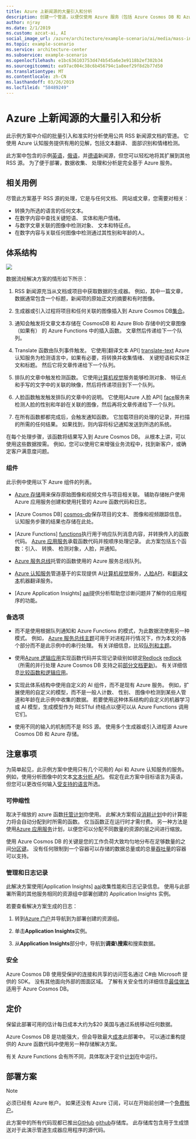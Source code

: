 ```yaml
---
title: Azure 上新闻源的大量引入和分析
description: 创建一个管道，以便仅使用 Azure 服务（包括 Azure Cosmos DB 和 Azure 认知服务）引入和分析文本、图像、情绪以及来自 RSS 新闻源的其他数据。
author: njray
ms.date: 2/1/2019
ms.custom: azcat-ai, AI
social_image_url: /azure/architecture/example-scenario/ai/media/mass-ingestion-newsfeeds-architecture.png
ms.topic: example-scenario
ms.service: architecture-center
ms.subservice: example-scenario
ms.openlocfilehash: e1bc636103753d474b545a6e3e9118b2ef302b34
ms.sourcegitcommit: ea97ac004c38c6b456794c1a8eef29f8d2b77d50
ms.translationtype: MT
ms.contentlocale: zh-CN
ms.lasthandoff: 03/26/2019
ms.locfileid: "58489249"
---
```

# <a name="mass-ingestion-and-analysis-of-news-feeds-on-azure"></a>Azure 上新闻源的大量引入和分析

此示例方案中介绍的批量引入和准实时分析使用公共 RSS 新闻源文档的管道。  它使用 Azure 认知服务提供有用的见解，包括文本翻译、 面部识别和情绪检测。

此方案中包含的示例[英语][english]，[俄语][russian]，并[德语][german]新闻源，但您可以轻松地将其扩展到其他 RSS 源。 为了便于部署，数据收集、 处理和分析是完全基于 Azure 服务。

## <a name="relevant-use-cases"></a>相关用例

尽管此方案基于 RSS 源的处理，它是与任何文档、 网站或文章，您需要对相关：

* 转换为所选的语言的任何文本。
* 在数字内容中查找关键短语、 实体和用户情绪。
* 与数字文章关联的图像中检测对象、 文本和特征点。
* 在数字内容与关联任何图像中检测通过其性别和年龄的人。

## <a name="architecture"></a>体系结构

![][architecture]

数据流经解决方案的情形如下所示：

1. RSS 新闻源充当从文档或项目中获取数据的生成器。 例如，其中一篇文章，数据通常包含一个标题，新闻项的原始正文的摘要和有时图像。

2. 生成器或引入过程将项目和任何关联的图像插入到 Azure Cosmos DB[集合][collection]。

3. 通知会触发将文章文本存储在 CosmosDB 和 Azure Blob 存储中的文章图像 （如果有） 的 Azure Functions 中的插入函数。  文章然后传递给下一个队列。

4. Translate 函数由队列事件触发。 它使用[翻译文本 API] [ translate-text] Azure 认知服务为检测语言中，如果有必要，将转换并收集情绪、 关键短语和实体正文和标题。 然后它将文章传递给下一个队列。

5. 排队的文章中触发检测函数。 它使用[计算机视觉][ vision]服务能够检测对象、 特征点和手写的文字中的关联的映像，然后将传递项目到下一个队列。

6. 人脸函数触发触发排队的文章中的说明。 它使用[Azure 人脸 API] [ face]服务来检测人脸的性别和年龄在关联的图像，然后再将文章传递给下一个队列。

7. 在所有函数都都完成后，会触发通知函数。 它加载项目的处理的记录，并扫描的所需的任何结果。 如果找到，则内容将标记通知发送到所选的系统。

在每个处理步骤，该函数将结果写入到 Azure Cosmos DB。 从根本上讲，可以使用这些数据按需。 例如，您可以使用它来增强业务流程中，找到新客户，或确定客户满意度问题。

### <a name="components"></a>组件

此示例中使用以下 Azure 组件的列表。

* [Azure 存储][ storage]用来保存原始图像和视频文件与项目相关联。 辅助存储帐户使用 Azure 应用服务创建和使用托管的 Azure 函数代码和日志。

* [Azure Cosmos DB] [ cosmos-db]保存项目的文本、 图像和视频跟踪信息。 认知服务步骤的结果也存储在此处。

* [Azure Functions] [ functions]执行用于响应队列消息内容，并转换传入的函数代码。 [Azure 应用服务][ aas]承载函数代码并按顺序处理记录。 此方案包括五个函数：引入、 转换、 检测对象，人脸，并通知。

* [Azure 服务总线][ service-bus]托管的函数使用的 Azure 服务总线队列。

* [Azure 认知服务][ acs]管道基于的实现提供 AI[计算机视觉][ vision]服务，[人脸API][face]，和[翻译文本][ translate-text]机器翻译服务。

* [Azure Application Insights] [ aai]提供分析帮助您诊断问题并了解你的应用程序的功能。

### <a name="alternatives"></a>备选项

* 而不是使用根据队列通知和 Azure Functions 的模式，为此数据流使用另一种模式。 例如， [Azure 服务总线主题][ topics]可用于对进程并行情况下，作为本文的各个部分而不是此示例中的串行处理。 有关详细信息，比较[队列和主题][queues-topics]。

* 使用[Azure 逻辑应用][ logic-app]实现函数代码并实现记录级别如锁定[Redlock] [ redlock] （所需的并行处理 Azure Cosmos DB 支持之前[部分文档更新][partial])。 有关详细信息[比较函数和逻辑应用][compare]。

* 实现此体系结构中使用自定义的 AI 组件，而不是现有 Azure 服务。 例如，扩展使用的自定义的模型，而不是一般人计数、 性别、 图像中检测到某些人管道和年龄在此示例中收集的数据。 若要使用这种体系结构的自定义的机器学习或 AI 模型，生成模型作为 RESTful 终结点以便可以从 Azure Functions 调用它们。

* 使用不同的输入的机制而不是 RSS 源。 使用多个生成器或引入进程源 Azure Cosmos DB 和 Azure 存储。

## <a name="considerations"></a>注意事项

为简单起见，此示例方案中使用只有几个可用的 Api 和 Azure 认知服务的服务。 例如，使用分析图像中的文本[文本分析 API][text-analytics]。 假定在此方案中目标语言为英语，但您可以更改任何输入[受支持的语言][ language]所选。

### <a name="scalability"></a>可伸缩性

取决于缩放的 azure 函数[托管计划][ plan]你使用。 此解决方案假设[消耗计划][plan-c]中的计算能力将会自动分配到时所需的函数。 仅当函数正在运行时才需付费。 另一种方法是使用[Azure 应用服务][ plan-aas]计划，以便您可以分配不同数量的资源的层之间进行缩放。

使用 Azure Cosmos DB 的关键是您的工作负荷大致均匀地分布在足够数量的之间[分区键][keys]。 没有任何限制到一个容器可以存储的数据总量或的总量[吞吐量][ throughput]的容器可以支持。

### <a name="management-and-logging"></a>管理和日志记录

此解决方案使用[Application Insights] [ aai]收集性能和日志记录信息。 使用与此部署所需的其他服务相同的资源组中部署创建的 Application Insights 实例。

若要查看解决方案生成的日志：

1. 转到[Azure 门户][ portal]并导航到为部署创建的资源组。

2. 单击**Application Insights**实例。

3. 从**Application Insights**部分中，导航到**调查\\搜索**和搜索数据。

### <a name="security"></a>安全

Azure Cosmos DB 使用受保护的连接和共享的访问签名通过 C\#由 Microsoft 提供的 SDK。 没有其他面向外部的图面区域。 了解有关安全性的详细信息[最佳做法][ db-practices]适用于 Azure Cosmos DB。

## <a name="pricing"></a>定价

保留此部署可用的估计每日成本大约为\$20 美国与通过系统移动任何数据。

Azure Cosmos DB 是功能强大，但会导致最大[成本][ db-cost]此部署中。 可以通过重构提供的 Azure 函数代码中使用另一种存储解决方案。

有关 Azure Functions 会有所不同，具体取决于定价[计划][ function-plan]在中运行。

## <a name="deploy-the-scenario"></a>部署方案

> [!NOTE]
> 必须已经有 Azure 帐户。 如果还没有 Azure 订阅，可以在开始前创建一个[免费帐户][free]。

此方案中的所有代码现都已推出[GitHub] [ github]存储库。 此存储库包含用于生成馈送对于此演示管道生成器应用程序的源代码。

[architecture]: ./media/mass-ingestion-newsfeeds-architecture.png
[aai]: /azure/azure-monitor/app/app-insights-overview
[aas]: https://azure.microsoft.com/try/app-service/
[acs]: https://azure.microsoft.com/services/cognitive-services/directory/
[collection]: /rest/api/cosmos-db/collections
[compare]: /azure/azure-functions/functions-compare-logic-apps-ms-flow-webjobs#compare-azure-functions-and-azure-logic-apps
[cosmos-db]: /azure/cosmos-db/introduction
[db-cost]: https://azure.microsoft.com/pricing/details/cosmos-db/
[db-practices]: /azure/cosmos-db/database-security
[db-collection]: /azure/cosmos-db/databases-containers-items
[english]: https://www.nasa.gov/rss/dyn/breaking_news.rss
[face]: /azure/cognitive-services/face/overview
[free]: https://azure.microsoft.com/free/?WT.mc_id=A261C142F
[functions]: /azure/azure-functions/functions-overview
[function-plan]: /azure/azure-functions/functions-scale
[german]: http://www.bamf.de/SiteGlobals/Functions/RSS/DE/Feed/RSSNewsfeed_Meldungen
[github]: https://github.com/Azure/cognitive-services
[keys]: /azure/cosmos-db/partition-data
[language]: /azure/cognitive-services/translator/reference/v3-0-languages
[logic-app]: /azure/logic-apps/logic-apps-overview
[queues-topics]: /azure/service-bus-messaging/service-bus-queues-topics-subscriptions
[partial]: https://feedback.azure.com/forums/263030-azure-cosmos-db/suggestions/6693091-be-able-to-do-partial-updates-on-document
[plan]: /azure/azure-functions/functions-scale
[plan-aas]: /azure/azure-functions/functions-scale#app-service-plan
[plan-c]: /azure/azure-functions/functions-scale#consumption-plan
[portal]: http://portal.azure.com
[redlock]: https://redis.io/topics/distlock
[russian]: http://government.ru/all/rss/
[service-bus]: /azure/service-bus-messaging/
[storage]: /azure/storage/common/storage-account-overview 
[throughput]: /azure/cosmos-db/scaling-throughput
[topics]: /azure/service-bus-messaging/service-bus-dotnet-how-to-use-topics-subscriptions
[text-analytics]: /azure/cognitive-services/text-analytics/
[translate-text]: /azure/cognitive-services/translator/translator-info-overview
[vision]: /azure/cognitive-services/computer-vision/home
